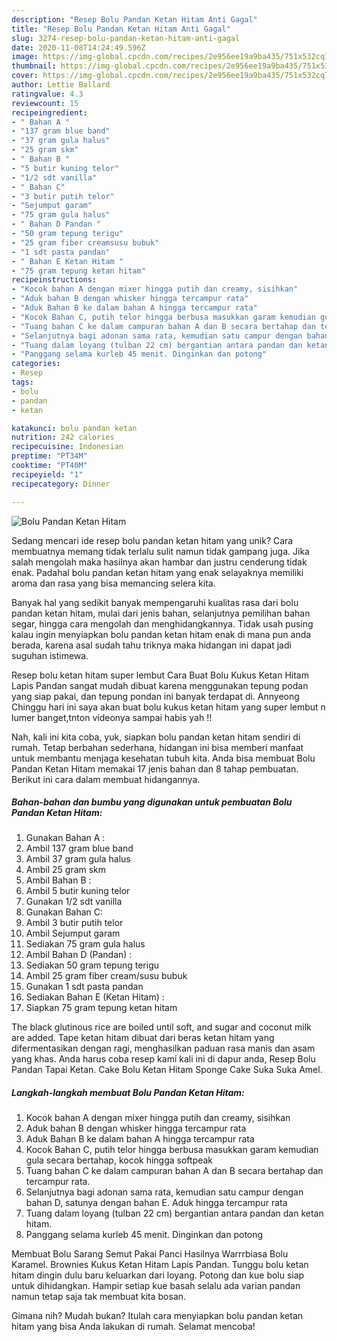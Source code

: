 ```yaml
---
description: "Resep Bolu Pandan Ketan Hitam Anti Gagal"
title: "Resep Bolu Pandan Ketan Hitam Anti Gagal"
slug: 3274-resep-bolu-pandan-ketan-hitam-anti-gagal
date: 2020-11-08T14:24:49.596Z
image: https://img-global.cpcdn.com/recipes/2e956ee19a9ba435/751x532cq70/bolu-pandan-ketan-hitam-foto-resep-utama.jpg
thumbnail: https://img-global.cpcdn.com/recipes/2e956ee19a9ba435/751x532cq70/bolu-pandan-ketan-hitam-foto-resep-utama.jpg
cover: https://img-global.cpcdn.com/recipes/2e956ee19a9ba435/751x532cq70/bolu-pandan-ketan-hitam-foto-resep-utama.jpg
author: Lettie Ballard
ratingvalue: 4.3
reviewcount: 15
recipeingredient:
- " Bahan A "
- "137 gram blue band"
- "37 gram gula halus"
- "25 gram skm"
- " Bahan B "
- "5 butir kuning telor"
- "1/2 sdt vanilla"
- " Bahan C"
- "3 butir putih telor"
- "Sejumput garam"
- "75 gram gula halus"
- " Bahan D Pandan "
- "50 gram tepung terigu"
- "25 gram fiber creamsusu bubuk"
- "1 sdt pasta pandan"
- " Bahan E Ketan Hitam "
- "75 gram tepung ketan hitam"
recipeinstructions:
- "Kocok bahan A dengan mixer hingga putih dan creamy, sisihkan"
- "Aduk bahan B dengan whisker hingga tercampur rata"
- "Aduk Bahan B ke dalam bahan A hingga tercampur rata"
- "Kocok Bahan C, putih telor hingga berbusa masukkan garam kemudian gula secara bertahap, kocok hingga softpeak"
- "Tuang bahan C ke dalam campuran bahan A dan B secara bertahap dan tercampur rata."
- "Selanjutnya bagi adonan sama rata, kemudian satu campur dengan bahan D, satunya dengan bahan E. Aduk hingga tercampur rata"
- "Tuang dalam loyang (tulban 22 cm) bergantian antara pandan dan ketan hitam."
- "Panggang selama kurleb 45 menit. Dinginkan dan potong"
categories:
- Resep
tags:
- bolu
- pandan
- ketan

katakunci: bolu pandan ketan 
nutrition: 242 calories
recipecuisine: Indonesian
preptime: "PT34M"
cooktime: "PT40M"
recipeyield: "1"
recipecategory: Dinner

---
```



![Bolu Pandan Ketan Hitam](https://img-global.cpcdn.com/recipes/2e956ee19a9ba435/751x532cq70/bolu-pandan-ketan-hitam-foto-resep-utama.jpg)

Sedang mencari ide resep bolu pandan ketan hitam yang unik? Cara membuatnya memang tidak terlalu sulit namun tidak gampang juga. Jika salah mengolah maka hasilnya akan hambar dan justru cenderung tidak enak. Padahal bolu pandan ketan hitam yang enak selayaknya memiliki aroma dan rasa yang bisa memancing selera kita.

Banyak hal yang sedikit banyak mempengaruhi kualitas rasa dari bolu pandan ketan hitam, mulai dari jenis bahan, selanjutnya pemilihan bahan segar, hingga cara mengolah dan menghidangkannya. Tidak usah pusing kalau ingin menyiapkan bolu pandan ketan hitam enak di mana pun anda berada, karena asal sudah tahu triknya maka hidangan ini dapat jadi suguhan istimewa.

Resep bolu ketan hitam super lembut Cara Buat Bolu Kukus Ketan Hitam Lapis Pandan sangat mudah dibuat karena menggunakan tepung podan yang siap pakai, dan tepung pondan ini banyak terdapat di. Annyeong Chinggu hari ini saya akan buat bolu kukus ketan hitam yang super lembut n lumer banget,tnton videonya sampai habis yah !!


Nah, kali ini kita coba, yuk, siapkan bolu pandan ketan hitam sendiri di rumah. Tetap berbahan sederhana, hidangan ini bisa memberi manfaat untuk membantu menjaga kesehatan tubuh kita. Anda bisa membuat Bolu Pandan Ketan Hitam memakai 17 jenis bahan dan 8 tahap pembuatan. Berikut ini cara dalam membuat hidangannya.

<!--inarticleads1-->

##### Bahan-bahan dan bumbu yang digunakan untuk pembuatan Bolu Pandan Ketan Hitam:

1. Gunakan  Bahan A :
1. Ambil 137 gram blue band
1. Ambil 37 gram gula halus
1. Ambil 25 gram skm
1. Ambil  Bahan B :
1. Ambil 5 butir kuning telor
1. Gunakan 1/2 sdt vanilla
1. Gunakan  Bahan C:
1. Ambil 3 butir putih telor
1. Ambil Sejumput garam
1. Sediakan 75 gram gula halus
1. Ambil  Bahan D (Pandan) :
1. Sediakan 50 gram tepung terigu
1. Ambil 25 gram fiber cream/susu bubuk
1. Gunakan 1 sdt pasta pandan
1. Sediakan  Bahan E (Ketan Hitam) :
1. Siapkan 75 gram tepung ketan hitam


The black glutinous rice are boiled until soft, and sugar and coconut milk are added. Tape ketan hitam dibuat dari beras ketan hitam yang difermentasikan dengan ragi, menghasilkan paduan rasa manis dan asam yang khas. Anda harus coba resep kami kali ini di dapur anda, Resep Bolu Pandan Tapai Ketan. Cake Bolu Ketan Hitam Sponge Cake Suka Suka Amel. 

<!--inarticleads2-->

##### Langkah-langkah membuat Bolu Pandan Ketan Hitam:

1. Kocok bahan A dengan mixer hingga putih dan creamy, sisihkan
1. Aduk bahan B dengan whisker hingga tercampur rata
1. Aduk Bahan B ke dalam bahan A hingga tercampur rata
1. Kocok Bahan C, putih telor hingga berbusa masukkan garam kemudian gula secara bertahap, kocok hingga softpeak
1. Tuang bahan C ke dalam campuran bahan A dan B secara bertahap dan tercampur rata.
1. Selanjutnya bagi adonan sama rata, kemudian satu campur dengan bahan D, satunya dengan bahan E. Aduk hingga tercampur rata
1. Tuang dalam loyang (tulban 22 cm) bergantian antara pandan dan ketan hitam.
1. Panggang selama kurleb 45 menit. Dinginkan dan potong


Membuat Bolu Sarang Semut Pakai Panci Hasilnya Warrrbiasa Bolu Karamel. Brownies Kukus Ketan Hitam Lapis Pandan. Tunggu bolu ketan hitam dingin dulu baru keluarkan dari loyang. Potong dan kue bolu siap untuk dihidangkan. Hampir setiap kue basah selalu ada varian pandan namun tetap saja tak membuat kita bosan. 

Gimana nih? Mudah bukan? Itulah cara menyiapkan bolu pandan ketan hitam yang bisa Anda lakukan di rumah. Selamat mencoba!
